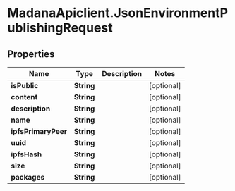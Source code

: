 # MadanaApiclient.JsonEnvironmentPublishingRequest

## Properties

Name | Type | Description | Notes
------------ | ------------- | ------------- | -------------
**isPublic** | **String** |  | [optional] 
**content** | **String** |  | [optional] 
**description** | **String** |  | [optional] 
**name** | **String** |  | [optional] 
**ipfsPrimaryPeer** | **String** |  | [optional] 
**uuid** | **String** |  | [optional] 
**ipfsHash** | **String** |  | [optional] 
**size** | **String** |  | [optional] 
**packages** | **String** |  | [optional] 


